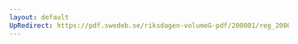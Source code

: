 ```yaml
---
layout: default
UpRedirect: https://pdf.swedeb.se/riksdagen-volumeG-pdf/200001/reg_200001/reg_200001_0276.pdf
---
```

